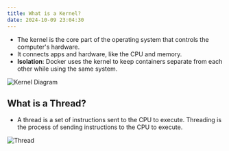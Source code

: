 ```yaml
---
title: What is a Kernel?
date: 2024-10-09 23:04:30
---
```


- The kernel is the core part of the operating system
that controls the computer's hardware.
- It connects apps and hardware, like the CPU and memory.
- **Isolation**: Docker uses the kernel to keep containers separate
from each other while using the same system.

![Kernel Diagram](https://github.com/user-attachments/assets/29f6f0cf-2a7e-4a15-80db-81afb994b794)

## What is a Thread?

- A thread is a set of instructions sent to the CPU to execute.
Threading is the process of sending instructions to the CPU to execute.

 ![Thread](https://github.com/user-attachments/assets/fd03c896-9c18-4a5e-921d-169346066f6e)
